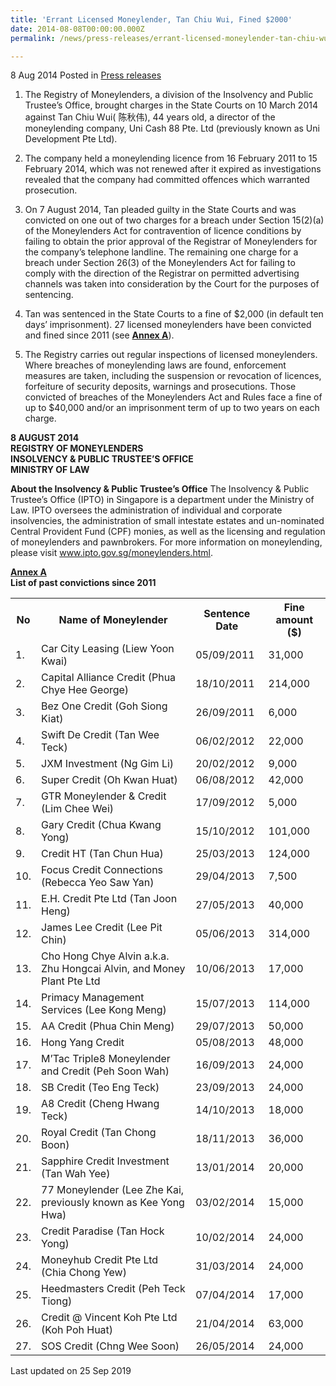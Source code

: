 ```yaml
---
title: 'Errant Licensed Moneylender, Tan Chiu Wui, Fined $2000'
date: 2014-08-08T00:00:00.000Z
permalink: /news/press-releases/errant-licensed-moneylender-tan-chiu-wui-fined-2000/

---
```




8 Aug 2014 Posted in [Press releases](/news/press-releases)

1. The Registry of Moneylenders, a division of the Insolvency and Public Trustee’s Office, brought charges in the State Courts on 10 March 2014 against Tan Chiu Wui( 陈秋伟), 44 years old, a director of the moneylending company, Uni Cash 88 Pte. Ltd (previously known as Uni Development Pte Ltd).

2. The company held a moneylending licence from 16 February 2011 to 15 February 2014, which was not renewed after it expired as investigations revealed that the company had committed offences which warranted prosecution.

3. On 7 August 2014, Tan pleaded guilty in the State Courts and was convicted on one out of two charges for a breach under Section 15(2)(a) of the Moneylenders Act for contravention of licence conditions by failing to obtain the prior approval of the Registrar of Moneylenders for the company’s telephone landline. The remaining one charge for a breach under Section 26(3) of the Moneylenders Act for failing to comply with the direction of the Registrar on permitted advertising channels was taken into consideration by the Court for the purposes of sentencing.

4. Tan was sentenced in the State Courts to a fine of $2,000 (in default ten days’ imprisonment). 27 licensed moneylenders have been convicted and fined since 2011 (see **<u>Annex A</u>**). 

5. The Registry carries out regular inspections of licensed moneylenders. Where breaches of moneylending laws are found, enforcement measures are taken, including the suspension or revocation of licences, forfeiture of security deposits, warnings and prosecutions. Those convicted of breaches of the Moneylenders Act and Rules face a fine of up to $40,000 and/or an imprisonment term of up to two years on each charge.

**8 AUGUST 2014**  
**REGISTRY OF MONEYLENDERS**  
**INSOLVENCY & PUBLIC TRUSTEE’S OFFICE**  
**MINISTRY OF LAW**


**About the Insolvency & Public Trustee’s Office**
The Insolvency & Public Trustee’s Office (IPTO) in Singapore is a department under the Ministry of Law. IPTO oversees the administration of individual and corporate insolvencies, the administration of small intestate estates and un-nominated Central Provident Fund (CPF) monies, as well as the licensing and regulation of moneylenders and pawnbrokers. For more information on moneylending, please visit www.ipto.gov.sg/moneylenders.html.

**<u>Annex A</u>**  
**List of past convictions since 2011**  



<table class="table-h">
<tr>
<th>No</th>
<th>Name of Moneylender</th>
<th>Sentence Date</th>
<th>Fine amount ($)</th>
</tr>
<tr>
<td>1.</td>
<td>Car City Leasing (Liew Yoon Kwai)</td>
<td>05/09/2011</td>
<td>31,000</td>
</tr>
<tr>
<td>2.</td>
<td>Capital Alliance Credit (Phua Chye Hee George)</td>
<td>18/10/2011</td>
<td>214,000</td>
</tr>
<tr>
<td>3.</td>
<td>Bez One Credit (Goh Siong Kiat)</td>
<td>26/09/2011</td>
<td>6,000</td>
</tr>
<tr>
<td>4.</td>
<td>Swift De Credit (Tan Wee Teck)</td>
<td>06/02/2012</td>
<td>22,000</td>
</tr>
<tr>
<td>5.</td>
<td>JXM Investment (Ng Gim Li)</td>
<td>20/02/2012</td>
<td>9,000</td>
</tr>
<tr>
<td>6.</td>
<td>Super Credit (Oh Kwan Huat)</td>
<td>06/08/2012</td>
<td>42,000</td>
</tr>
<tr>
<td>7.</td>
<td>GTR Moneylender &amp; Credit (Lim Chee Wei)</td>
<td>17/09/2012</td>
<td>5,000</td>
</tr>
<tr>
<td>8.</td>
<td>Gary Credit (Chua Kwang Yong)</td>
<td>15/10/2012</td>
<td>101,000</td>
</tr>
<tr>
<td>9.</td>
<td>Credit HT (Tan Chun Hua)</td>
<td>25/03/2013</td>
<td>124,000</td>
</tr>
<tr>
<td>10.</td>
<td>Focus Credit Connections (Rebecca Yeo Saw Yan)</td>
<td>29/04/2013</td>
<td>7,500</td>
</tr>
<tr>
<td>11.</td>
<td>E.H. Credit Pte Ltd (Tan Joon Heng)</td>
<td>27/05/2013</td>
<td>40,000</td>
</tr>
<tr>
<td>12.</td>
<td>James Lee Credit (Lee Pit Chin)</td>
<td>05/06/2013</td>
<td>314,000</td>
</tr>
<tr>
<td>13.</td>
<td>Cho Hong Chye Alvin a.k.a. Zhu Hongcai Alvin, and Money Plant Pte Ltd</td>
<td>10/06/2013</td>
<td>17,000</td>
</tr>
<tr>
<td>14.</td>
<td>Primacy Management Services (Lee Kong Meng)</td>
<td>15/07/2013</td>
<td>114,000</td>
</tr>
<tr>
<td>15.</td>
<td>AA Credit (Phua Chin Meng)</td>
<td>29/07/2013</td>
<td>50,000</td>
</tr>
<tr>
<td>16.</td>
<td>Hong Yang Credit</td>
<td>05/08/2013</td>
<td>48,000</td>
</tr>
<tr>
<td>17.</td>
<td>M&rsquo;Tac Triple8 Moneylender and Credit (Peh Soon Wah)</td>
<td>16/09/2013</td>
<td>24,000</td>
</tr>
<tr>
<td>18.</td>
<td>SB Credit (Teo Eng Teck)</td>
<td>23/09/2013</td>
<td>24,000</td>
</tr>
<tr>
<td>19.</td>
<td>A8 Credit (Cheng Hwang Teck)</td>
<td>14/10/2013</td>
<td>18,000</td>
</tr>
<tr>
<td>20.</td>
<td>Royal Credit (Tan Chong Boon)</td>
<td>18/11/2013</td>
<td>36,000</td>
</tr>
<tr>
<td>21.</td>
<td>Sapphire Credit Investment (Tan Wah Yee)</td>
<td>13/01/2014</td>
<td>20,000</td>
</tr>
<tr>
<td>22.</td>
<td>77 Moneylender (Lee Zhe Kai, previously known as Kee Yong Hwa)</td>
<td>03/02/2014</td>
<td>15,000</td>
</tr>
<tr>
<td>23.</td>
<td>Credit Paradise (Tan Hock Yong)</td>
<td>10/02/2014</td>
<td>24,000</td>
</tr>
<tr>
<td>24.</td>
<td>Moneyhub Credit Pte Ltd (Chia Chong Yew)</td>
<td>31/03/2014</td>
<td>24,000</td>
</tr>
<tr>
<td>25.</td>
<td>Heedmasters Credit (Peh Teck Tiong)</td>
<td>07/04/2014</td>
<td>17,000</td>
</tr>
<tr>
<td>26.</td>
<td>Credit @ Vincent Koh Pte Ltd (Koh Poh Huat)</td>
<td>21/04/2014</td>
<td>63,000</td>
</tr>
<tr>
<td>27.</td>
<td>SOS Credit (Chng Wee Soon)</td>
<td>26/05/2014</td>
<td>24,000</td>
</tr>
</table>


<p class="right-side-updated">Last updated on 25 Sep 2019</p>
